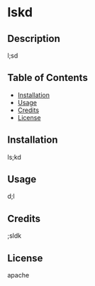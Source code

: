 # lskd


## Description 

l;sd

## Table of Contents 

* [Installation](#installation)
* [Usage](#usage)
* [Credits](#credits)
* [License](#license)


## Installation

ls;kd

## Usage 

d;l

## Credits

;sldk

## License

apache

